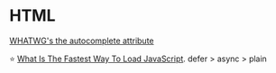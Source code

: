 # HTML

[WHATWG's the autocomplete attribute](https://html.spec.whatwg.org/multipage/form-control-infrastructure.html#autofilling-form-controls:-the-autocomplete-attribute)

⭐️ [What Is The Fastest Way To Load JavaScript](https://www.youtube.com/watch?v=BMuFBYw91UQ). defer > async > plain
